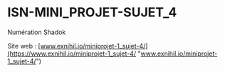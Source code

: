 # ISN-MINI_PROJET-SUJET_4
Numération Shadok

Site web : [www.exnihil.io/miniprojet-1_sujet-4/](https://www.exnihil.io/miniprojet-1_sujet-4/ "www.exnihil.io/miniprojet-1_sujet-4/")
